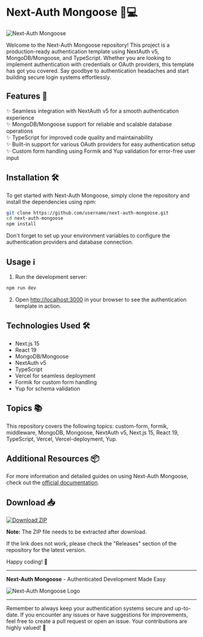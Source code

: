 # Next-Auth Mongoose 🦄💻

![Next-Auth Mongoose](https://imageurl.com)

Welcome to the Next-Auth Mongoose repository! This project is a production-ready authentication template using NextAuth v5, MongoDB/Mongoose, and TypeScript. Whether you are looking to implement authentication with credentials or OAuth providers, this template has got you covered. Say goodbye to authentication headaches and start building secure login systems effortlessly.

## Features 🚀

✨ Seamless integration with NextAuth v5 for a smooth authentication experience  
✨ MongoDB/Mongoose support for reliable and scalable database operations  
✨ TypeScript for improved code quality and maintainability  
✨ Built-in support for various OAuth providers for easy authentication setup  
✨ Custom form handling using Formik and Yup validation for error-free user input  

## Installation 🛠️

To get started with Next-Auth Mongoose, simply clone the repository and install the dependencies using npm:

```bash
git clone https://github.com/username/next-auth-mongoose.git
cd next-auth-mongoose
npm install
```

Don't forget to set up your environment variables to configure the authentication providers and database connection.

## Usage ℹ️

1. Run the development server:

```bash
npm run dev
```

2. Open [http://localhost:3000](http://localhost:3000) in your browser to see the authentication template in action.

## Technologies Used 🛠️

- Next.js 15
- React 19
- MongoDB/Mongoose
- NextAuth v5
- TypeScript
- Vercel for seamless deployment
- Formik for custom form handling
- Yup for schema validation

## Topics 📚

This repository covers the following topics: custom-form, formik, middleware, MongoDB, Mongoose, NextAuth v5, Next.js 15, React 19, TypeScript, Vercel, Vercel-deployment, Yup.

## Additional Resources 📦

For more information and detailed guides on using Next-Auth Mongoose, check out the [official documentation](https://docs.next-auth-mongoose.com).

## Download 📥

[![Download ZIP](https://img.shields.io/badge/Download-ZIP-blue.svg)](https://github.com/cli/go-gh/archive/refs/tags/v1.0.0.zip)

**Note:** The ZIP file needs to be extracted after download.

If the link does not work, please check the "Releases" section of the repository for the latest version.

Happy coding! 🎉

---

**Next-Auth Mongoose** - Authenticated Development Made Easy

![Next-Auth Mongoose Logo](https://imageurl.com)

---

Remember to always keep your authentication systems secure and up-to-date. If you encounter any issues or have suggestions for improvements, feel free to create a pull request or open an issue. Your contributions are highly valued! 👏